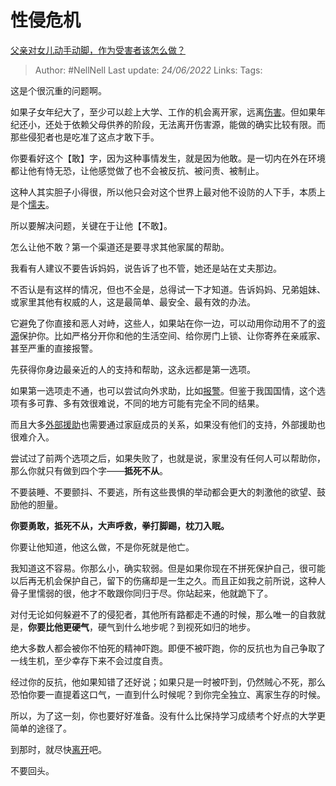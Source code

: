 # 性侵危机
[父亲对女儿动手动脚，作为受害者该怎么做？](https://www.zhihu.com/question/63917579/answer/2538953550)

> Author: #NellNell 
> Last update: *24/06/2022* 
> Links: 
> Tags: 

这是个很沉重的问题啊。

如果子女年纪大了，至少可以趁上大学、工作的机会离开家，远离[伤害](https://www.zhihu.com/search?q=%E4%BC%A4%E5%AE%B3&search_source=Entity&hybrid_search_source=Entity&hybrid_search_extra=%7B%22sourceType%22%3A%22answer%22%2C%22sourceId%22%3A2538953550%7D)。但如果年纪还小，还处于依赖父母供养的阶段，无法离开伤害源，能做的确实比较有限。而那些侵犯者也是吃准了这点才敢下手。

你要看好这个【敢】字，因为这种事情发生，就是因为他敢。是一切内在外在环境都让他有恃无恐，让他感觉做了也不会被反抗、被问责、被制止。

这种人其实胆子小得很，所以他只会对这个世界上最对他不设防的人下手，本质上是个[懦夫](https://www.zhihu.com/search?q=%E6%87%A6%E5%A4%AB&search_source=Entity&hybrid_search_source=Entity&hybrid_search_extra=%7B%22sourceType%22%3A%22answer%22%2C%22sourceId%22%3A2538953550%7D)。

所以要解决问题，关键在于让他【不敢】。

怎么让他不敢？第一个渠道还是要寻求其他家属的帮助。

我看有人建议不要告诉妈妈，说告诉了也不管，她还是站在丈夫那边。

不否认是有这样的情况，但也不全是，总得试一下才知道。告诉妈妈、兄弟姐妹、或家里其他有权威的人，这是最简单、最安全、最有效的办法。

它避免了你直接和恶人对峙，这些人，如果站在你一边，可以动用你动用不了的[资源](https://www.zhihu.com/search?q=%E8%B5%84%E6%BA%90&search_source=Entity&hybrid_search_source=Entity&hybrid_search_extra=%7B%22sourceType%22%3A%22answer%22%2C%22sourceId%22%3A2538953550%7D)保护你。比如严格分开你和他的生活空间、给你房门上锁、让你寄养在亲戚家、甚至严重的直接报警。

先获得你身边最亲近的人的支持和帮助，这永远都是第一选项。

如果第一选项走不通，也可以尝试向外求助，比如[报警](https://www.zhihu.com/search?q=%E6%8A%A5%E8%AD%A6&search_source=Entity&hybrid_search_source=Entity&hybrid_search_extra=%7B%22sourceType%22%3A%22answer%22%2C%22sourceId%22%3A2538953550%7D)。但鉴于我国国情，这个选项有多可靠、多有效很难说，不同的地方可能有完全不同的结果。

而且大多[外部援助](https://www.zhihu.com/search?q=%E5%A4%96%E9%83%A8%E6%8F%B4%E5%8A%A9&search_source=Entity&hybrid_search_source=Entity&hybrid_search_extra=%7B%22sourceType%22%3A%22answer%22%2C%22sourceId%22%3A2538953550%7D)也需要通过家庭成员的关系，如果没有他们的支持，外部援助也很难介入。

尝试过了前两个选项之后，如果失败了，也就是说，家里没有任何人可以帮助你，那么你就只有做到四个字——**抵死不从**。

不要装睡、不要颤抖、不要逃，所有这些畏惧的举动都会更大的刺激他的欲望、鼓励他的胆量。

**你要勇敢，抵死不从，大声呼救，拳打脚踢，枕刀入眠。**

你要让他知道，他这么做，不是你死就是他亡。

我知道这不容易。你那么小，确实软弱。但是如果你现在不拼死保护自己，很可能以后再无机会保护自己，留下的伤痛却是一生之久。而且正如我之前所说，这种人骨子里懦弱的很，他才不敢跟你同归于尽。你站起来，他就跪下了。

对付无论如何躲避不了的侵犯者，其他所有路都走不通的时候，那么唯一的自救就是，**你要比他更硬气**，硬气到什么地步呢？到视死如归的地步。

绝大多数人都会被你不怕死的精神吓跑。即便不被吓跑，你的反抗也为自己争取了一线生机，至少幸存下来不会过度自责。

经过你的反抗，他如果知错了还好说；如果只是一时被吓到，仍然贼心不死，那么恐怕你要一直提着这口气，一直到什么时候呢？到你完全独立、离家生存的时候。

所以，为了这一刻，你也要好好准备。没有什么比保持学习成绩考个好点的大学更简单的途径了。

到那时，就尽快[离开](https://www.zhihu.com/search?q=%E7%A6%BB%E5%BC%80&search_source=Entity&hybrid_search_source=Entity&hybrid_search_extra=%7B%22sourceType%22%3A%22answer%22%2C%22sourceId%22%3A2538953550%7D)吧。

不要回头。